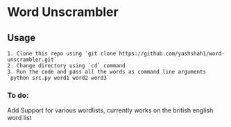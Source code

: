 # Word Unscrambler
## Usage
	1. Clone this repo using `git clone https://github.com/yashshah1/word-unscrambler.git`
	2. Change directory using `cd` command
	3. Run the code and pass all the words as command line arguments  `python src.py word1 word2 word3`
### To do:
Add Support for various wordlists, currently works on the british english word list

